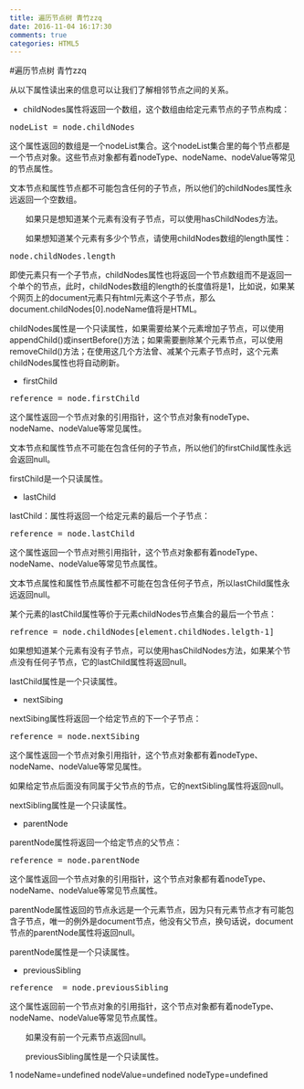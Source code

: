 ```yaml
---
title: 遍历节点树 青竹zzq
date: 2016-11-04 16:17:30
comments: true
categories: HTML5
---
```


#遍历节点树 青竹zzq
<p>从以下属性读出来的信息可以让我们了解相邻节点之间的关系。</p><ul>
<li>childNodes属性将返回一个数组，这个数组由给定元素节点的子节点构成：</li>
</ul><div class="cnblogs_code">
<pre>nodeList = node.childNodes</pre>
</div><p>这个属性返回的数组是一个nodeList集合。这个nodeList集合里的每个节点都是一个节点对象。这些节点对象都有着nodeType、nodeName、nodeValue等常见的节点属性。</p><p>文本节点和属性节点都不可能包含任何的子节点，所以他们的childNodes属性永远返回一个空数组。</p><p>　　如果只是想知道某个元素有没有子节点，可以使用hasChildNodes方法。</p><p>　　如果想知道某个元素有多少个节点，请使用childNodes数组的length属性：</p><div class="cnblogs_code">
<pre>node.childNodes.length</pre>
</div><p>即使元素只有一个子节点，childNodes属性也将返回一个节点数组而不是返回一个单个的节点，此时，childNodes数组的length的长度值将是1，比如说，如果某个网页上的document元素只有html元素这个子节点，那么document.childNodes[0].nodeName值将是HTML。</p><p>childNodes属性是一个只读属性，如果需要给某个元素增加子节点，可以使用appendChild()或insertBefore()方法；如果需要删除某个元素节点，可以使用removeChild()方法；在使用这几个方法曾、减某个元素子节点时，这个元素childNodes属性也将自动刷新。</p><ul>
<li>firstChild</li>
</ul><div class="cnblogs_code">
<pre>reference = node.firstChild</pre>
</div><p>这个属性返回一个节点对象的引用指针，这个节点对象有nodeType、nodeName、nodeValue等常见属性。</p><p>文本节点和属性节点不可能在包含任何的子节点，所以他们的firstChild属性永远会返回null。</p><p>firstChild是一个只读属性。</p><ul>
<li>lastChild</li>
</ul><p>lastChild：属性将返回一个给定元素的最后一个子节点：</p><div class="cnblogs_code">
<pre>reference = node.lastChild</pre>
</div><p>这个属性返回一个节点对熊引用指针，这个节点对象都有着nodeType、nodeName、nodeValue等常见节点属性。</p><p>文本节点属性和属性节点属性都不可能在包含任何子节点，所以lastChild属性永远返回null。</p><p>某个元素的lastChild属性等价于元素childNodes节点集合的最后一个节点：</p><div class="cnblogs_code">
<pre>refrence = node.childNodes[element.childNodes.lelgth-1]</pre>
</div><p>如果想知道某个元素有没有子节点，可以使用hasChildNodes方法，如果某个节点没有任何子节点，它的lastChild属性将返回null。</p><p>lastChild属性是一个只读属性。</p><ul>
<li>nextSibing</li>
</ul><p>nextSibing属性将返回一个给定节点的下一个子节点：</p><div class="cnblogs_code">
<pre>reference = node.nextSibing</pre>
</div><p>这个属性返回一个节点对象引用指针，这个节点对象都有着nodeType、nodeName、nodeValue等常见属性。</p><p>如果给定节点后面没有同属于父节点的节点，它的nextSibling属性将返回null。</p><p>nextSibling属性是一个只读属性。</p><ul>
<li>parentNode</li>
</ul><p>parentNode属性将返回一个给定节点的父节点：</p><div class="cnblogs_code">
<pre>reference = node.parentNode</pre>
</div><p>这个属性返回一个节点对象的引用指针，这个节点对象都有着nodeType、nodeName、nodeValue等常见节点属性。</p><p>parentNode属性返回的节点永远是一个元素节点，因为只有元素节点才有可能包含子节点，唯一的例外是document节点，他没有父节点，换句话说，document节点的parentNode属性将返回null。</p><p>parentNode属性是一个只读属性。</p><ul>
<li>previousSibling</li>
</ul><div class="cnblogs_code">
<pre>reference  = node.previousSibling</pre>
</div><p>这个属性返回前一个节点对象的引用指针，这个节点对象都有着nodeType、nodeName、nodeValue等常见节点属性。</p><p>　　如果没有前一个元素节点返回null。</p><p>　　previousSibling属性是一个只读属性。</p>1 nodeName=undefined nodeValue=undefined nodeType=undefined
